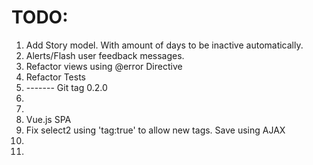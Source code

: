 # TODO:

1. Add Story model. With amount of days to be inactive automatically.
1. Alerts/Flash user feedback messages.
1. Refactor views using @error Directive
1. Refactor Tests
1. ------- Git tag 0.2.0
1.
1.
1. Vue.js SPA
1. Fix select2 using 'tag:true' to allow new tags. Save using AJAX
1.
1.
